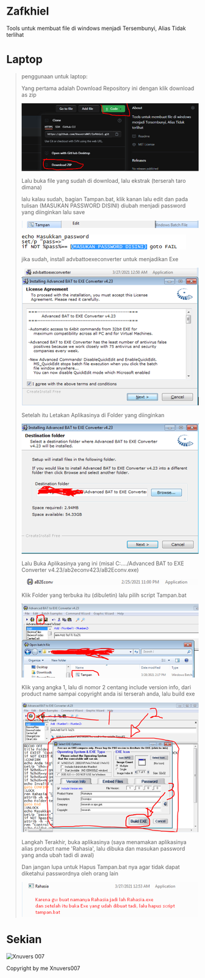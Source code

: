 # Zafkhiel
Tools untuk membuat file di windows menjadi Tersembunyi, Alias Tidak terlihat

# Laptop

> penggunaan untuk laptop:
> 
> Yang pertama adalah Download Repository ini dengan klik download as zip
> 
> ![Download as Zip](https://github.com/Xnuvers007/Zafkhiel/blob/main/Tutor/Screenshot_9.png)
> 
> Lalu buka file yang sudah di download, lalu ekstrak (terserah taro dimana)
> 
> lalu kalau sudah, bagian Tampan.bat, klik kanan lalu edit dan pada tulisan (MASUKAN PASSWORD DISINI) diubah menjadi password yang diinginkan lalu save
> 
> ![Edit Tampan.bat](https://github.com/Xnuvers007/Zafkhiel/blob/main/Tutor/Screenshot_2.png)
>
> ![Ubah Password dan Save](https://github.com/Xnuvers007/Zafkhiel/blob/main/Tutor/Screenshot_3.png)
> 
> jika sudah, install advbattoexeconverter untuk menjadikan Exe
> 
> ![Install Bat To Exe](https://github.com/Xnuvers007/Zafkhiel/blob/main/Tutor/Screenshot_4.png)
> 
> Setelah itu Letakan Aplikasinya di Folder yang diinginkan
>
> ![Letakan Aplikasinya Di Folder Mana](https://github.com/Xnuvers007/Zafkhiel/blob/main/Tutor/Screenshot_5.png)
> 
> Lalu Buka Aplikasinya yang ini (misal C:..../Advanced BAT to EXE Converter v4.23/ab2econv423/aB2Econv.exe)
>
> ![Lalu buka aplikasinya yang ini](https://github.com/Xnuvers007/Zafkhiel/blob/main/Tutor/Screenshot_1.png)
> 
> Klik Folder yang terbuka itu (dibuletin) lalu pilih script Tampan.bat
>
> ![Lalu pilih Folder Terbuka itu](https://github.com/Xnuvers007/Zafkhiel/blob/main/Tutor/Screenshot_6.png)
> 
> Klik yang angka 1, lalu di nomor 2 centang include version info, dari product name sampai copyright anda isi terserah anda, lalu build exe
>
> ![Ikutin](https://github.com/Xnuvers007/Zafkhiel/blob/main/Tutor/Screenshot_7.png)
> 
> Langkah Terakhir, buka aplikasinya (saya menamakan aplikasinya alias product name 'Rahasia', lalu dibuka dan masukan password yang anda ubah tadi di awal)
> 
> Dan jangan lupa untuk Hapus Tampan.bat nya agar tidak dapat diketahui passwordnya oleh orang lain
>
> ![Terakhir](https://github.com/Xnuvers007/Zafkhiel/blob/main/Tutor/Screenshot_8.png)
> 

# Sekian

![Xnuvers 007](https://waifu2x.booru.pics/outfiles/7e05f5c79431a2090db58a896fe556d32b2e8938_s2_n2.png)

Copyright by me Xnuvers007
